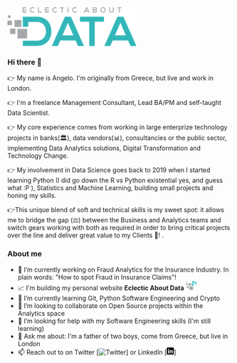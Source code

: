 [![Header](https://github.com/etzimopoulos/etzimopoulos/blob/main/eclectic.png#gh-light-mode-only)](https://eclecticaboutdata.com/)

<!--<a href="https://eclecticaboutdata.com/"><img src="https://github.com/etzimopoulos/etzimopoulos/blob/main/eclectic.png"> -->



### Hi there 👋
👉 My name is Angelo. I'm originally from Greece, but live and work in London.
  
👉 I'm a freelance Management Consultant, Lead BA/PM and self-taught Data Scientist. 

👉 My core experience comes from working in large enterprize technology projects in banks(🏛), data vendors(📊), consultancies or the public sector, implementing Data Analytics solutions, Digital Transformation and Technology Change. 

👉 My involvement in Data Science goes back to 2019 when I started learning Python (I did go down the R vs Python existential yes, and guess what :P ), Statistics and Machine Learning, building small projects and honing my skills.

👉This unique blend of soft and technical skills is my sweet spot: it allows me to bridge the gap (⚖) between the Business and Analytics teams and switch gears working with both as required in order to bring critical projects over the line and deliver great value to my Clients 💯!
.

### About me
- 🔭 I’m currently working on Fraud Analytics for the Insurance Industry. In plain words: "How to spot Fraud in Insurance Claims"! 
- 📈 I'm building my personal website **Eclectic About Data** ![EclecticWebsite][eclectic_logo]
- 🌱 I’m currently learning Git, Python Software Engineering and Crypto 
- 👯 I’m looking to collaborate on Open Source projects within the Analytics space
- 🤔 I’m looking for help with my Software Engineering skills (I'm still learning)
- 💬 Ask me about: I'm a father of two boys, come from Greece, but live in London
- 📫 Reach out to on Twitter [![Twitter][twitter_logo]] or LinkedIn [![LinkedIn][Lin_logo]] 

<!-- Icons -->
[twitter_logo]: http://i.imgur.com/wWzX9uB.png (twitter icon without padding)
[Lin_logo]: https://github.com/etzimopoulos/etzimopoulos/blob/main/linkedin-3-16.png (LinkedIn icon without padding)
[eclectic_logo]: https://github.com/etzimopoulos/etzimopoulos/blob/main/eclectic_icon.png 

<!-- Links to your social media accounts -->
[Twitter]: https://twitter.com/dataeclectic
[LinkedIn]: https://www.linkedin.com/in/etzimopoulos/
[EclecticWebsite]: https://eclecticaboutdata.com/
